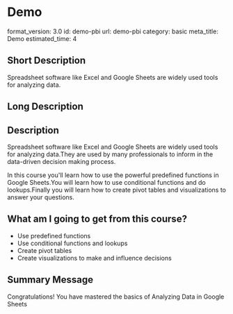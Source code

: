 # Demo
format_version: 3.0
id: demo-pbi
url: demo-pbi
category: basic
meta_title: Demo
estimated_time: 4


## Short Description

Spreadsheet software like Excel and Google Sheets are widely used tools for analyzing data.

## Long Description

<div class="course_information description-div">
<h2>Description</h2>
<p>Spreadsheet software like Excel and Google Sheets are widely used tools for analyzing data.They are used by many professionals to inform in the data-driven decision making process.</p>
<p>In this course you'll learn how to use the powerful predefined functions in Google Sheets.You will learn how to use conditional functions and do lookups.Finally you will learn how to create pivot tables and visualizations to answer your questions.</p>
</div>

<div class="course_information profits-div">
<h2>What am I going to get from this course?</h2>
<ul>
	<li>Use predefined functions</li>
	<li>Use conditional functions and lookups</li>
	<li>Create pivot tables</li>
	<li>Create visualizations to make and influence decisions</li>
</ul>
</div>



## Summary Message

Congratulations! You have mastered the basics of Analyzing Data in Google Sheets
